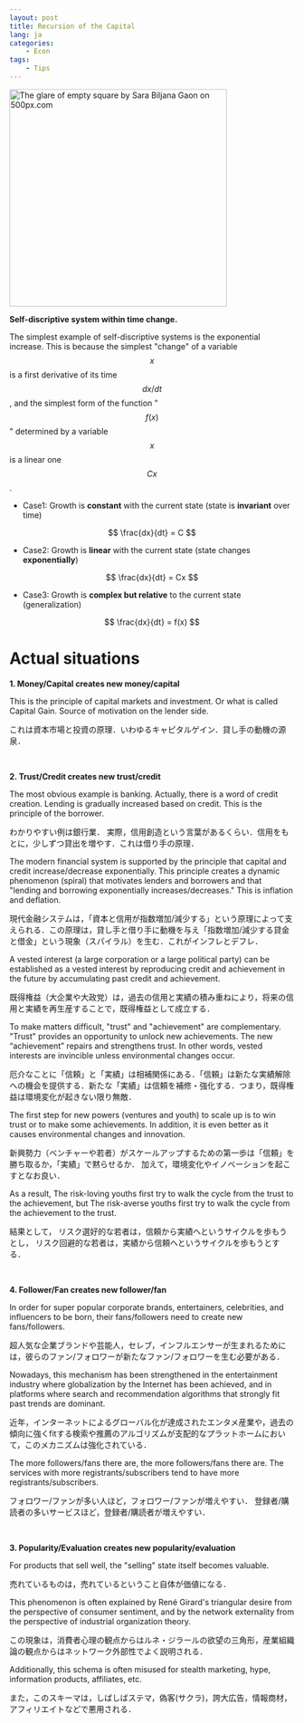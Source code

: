 ```yaml
---
layout: post
title: Recursion of the Capital
lang: ja
categories:
    - Econ
tags:
    - Tips
---
```


<div class='pixels-photo'>
<a href='https://500px.com/photo/1013781606/The-glare-of-empty-square-by-Sara-Biljana-Gaon' alt='The glare of empty square by Sara Biljana Gaon on 500px.com'>
  <img src='https://drscdn.500px.org/photo/1013781606/m%3D900/v2?sig=8fbfac0615a131ce9fe97ebac12eca86ca0e9b9eec82ba6b4fa68ce6da3cfc07' alt='The glare of empty square by Sara Biljana Gaon on 500px.com' style="width: 40vw; min-width: 330px;" />
</a>
</div>
<script type='text/javascript' src='https://500px.com/embed.js'></script>

**Self-discriptive system within time change.**

The simplest example of self-discriptive systems is the exponential increase. This is because the simplest "change" of a variable $$x$$ is a first derivative of its time $$dx/dt$$, and the simplest form of the function "$$f(x)$$" determined by a variable $$x$$ is a linear one $$Cx$$.

- Case1: Growth is **constant** with the current state (state is **invariant** over time)

$$
\frac{dx}{dt} = C
$$


- Case2: Growth is **linear** with the current state (state changes **exponentially**)

$$
\frac{dx}{dt} = Cx
$$

- Case3: Growth is **complex but relative** to the current state (generalization)

$$
\frac{dx}{dt} = f(x)
$$

# Actual situations

**1. Money/Capital creates new money/capital**

This is the principle of capital markets and investment. Or what is called Capital Gain. Source of motivation on the lender side.

これは資本市場と投資の原理．いわゆるキャピタルゲイン．貸し手の動機の源泉．

<br>

**2. Trust/Credit creates new trust/credit**

The most obvious example is banking. Actually, there is a word of credit creation. Lending is gradually increased based on credit. This is the principle of the borrower.

わかりやすい例は銀行業． 実際，信用創造という言葉があるくらい．信用をもとに，少しずつ貸出を増やす．これは借り手の原理．


The modern financial system is supported by the principle that capital and credit increase/decrease exponentially. This principle creates a dynamic phenomenon (spiral) that motivates lenders and borrowers and that "lending and borrowing exponentially increases/decreases." This is inflation and deflation.

現代金融システムは，「資本と信用が指数増加/減少する」という原理によって支えられる．この原理は，貸し手と借り手に動機を与え「指数増加/減少する貸金と借金」という現象（スパイラル）を生む．これがインフレとデフレ．


A vested interest (a large corporation or a large political party) can be established as a vested interest by reproducing credit and achievement in the future by accumulating past credit and achievement.

既得権益（大企業や大政党）は，過去の信用と実績の積み重ねにより，将来の信用と実績を再生産することで，既得権益として成立する．

To make matters difficult, "trust" and "achievement" are complementary. "Trust" provides an opportunity to unlock new achievements. The new “achievement” repairs and strengthens trust. In other words, vested interests are invincible unless environmental changes occur.

厄介なことに「信頼」と「実績」は相補関係にある．「信頼」は新たな実績解除への機会を提供する．新たな「実績」は信頼を補修・強化する．つまり，既得権益は環境変化が起きない限り無敵．

The first step for new powers (ventures and youth) to scale up is to win trust or to make some achievements.
In addition, it is even better as it causes environmental changes and innovation.

新興勢力（ベンチャーや若者）がスケールアップするための第一歩は「信頼」を勝ち取るか，「実績」で黙らせるか．
加えて，環境変化やイノベーションを起こすとなお良い．

As a result, 
The risk-loving youths first try to walk the cycle from the trust to the achievement, but 
The risk-averse youths first try to walk the cycle from the achievement to the trust.

結果として，
リスク選好的な若者は，信頼から実績へというサイクルを歩もうとし，
リスク回避的な若者は，実績から信頼へというサイクルを歩もうとする．

<br>

**4. Follower/Fan creates new follower/fan**

In order for super popular corporate brands, entertainers, celebrities, and influencers to be born, their fans/followers need to create new fans/followers.

超人気な企業ブランドや芸能人，セレブ，インフルエンサーが生まれるためには，彼らのファン/フォロワーが新たなファン/フォロワーを生む必要がある．


Nowadays, this mechanism has been strengthened in the entertainment industry where globalization by the Internet has been achieved, and in platforms where search and recommendation algorithms that strongly fit past trends are dominant.

近年，インターネットによるグローバル化が達成されたエンタメ産業や，過去の傾向に強くfitする検索や推薦のアルゴリズムが支配的なプラットホームにおいて，このメカニズムは強化されている．

The more followers/fans there are, the more followers/fans there are.
The services with more registrants/subscribers tend to have more registrants/subscribers.

フォロワー/ファンが多い人ほど，フォロワー/ファンが増えやすい．
登録者/購読者の多いサービスほど，登録者/購読者が増えやすい．


<br>


**3. Popularity/Evaluation creates new popularity/evaluation**

For products that sell well, the "selling" state itself becomes valuable.

売れているものは，売れているということ自体が価値になる．


This phenomenon is often explained by René Girard's triangular desire from the perspective of consumer sentiment, and by the network externality from the perspective of industrial organization theory.

この現象は，消費者心理の観点からはルネ・ジラールの欲望の三角形，産業組織論の観点からはネットワーク外部性でよく説明される．

Additionally, this schema is often misused for stealth marketing, hype, information products, affiliates, etc.

また，このスキーマは，しばしばステマ，偽客(サクラ)，誇大広告，情報商材，アフィリエイトなどで悪用される．

<br>

<!--

### 自己組織化 

ファンがアイドルに理想像を提示し求める．
アイドルはファンの期待に応えるため，理想像に近づく．

-->

